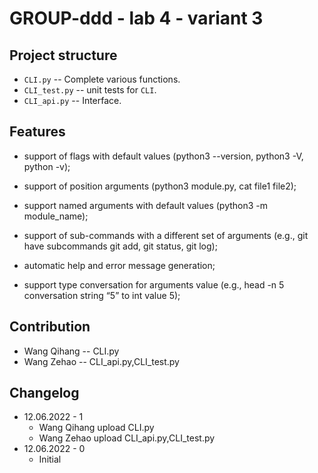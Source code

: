 # GROUP-ddd - lab 4 - variant 3

## Project structure

- `CLI.py` -- Complete various functions.
- `CLI_test.py` -- unit tests for `CLI`.
- `CLI_api.py` -- Interface.

## Features

- support of flags with default values (python3 --version, python3 -V, python -v);
- support of position arguments (python3 module.py, cat file1 file2);
- support named arguments with default values (python3 -m module_name);
- support of sub-commands with a different set of arguments
  (e.g., git have subcommands git add, git status, git log);

- automatic help and error message generation;
- support type conversation for arguments value
  (e.g., head -n 5 conversation string “5” to int value 5);

## Contribution

- Wang Qihang -- CLI.py
- Wang Zehao -- CLI_api.py,CLI_test.py

## Changelog

- 12.06.2022 - 1
  - Wang Qihang upload CLI.py
  - Wang Zehao upload CLI_api.py,CLI_test.py
- 12.06.2022 - 0
  - Initial
